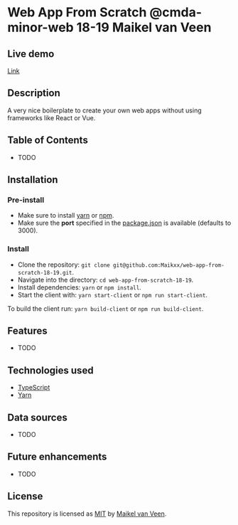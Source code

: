 # Web App From Scratch @cmda-minor-web 18-19 Maikel van Veen

## Live demo

[Link](https://web-app-from-scratch.netlify.com/)

## Description

A very nice boilerplate to create your own web apps without using frameworks like React or Vue.

<!-- Add a nice image here at the end of the week, showing off your shiny frontend 📸 -->

## Table of Contents

* TODO

## Installation

### Pre-install

* Make sure to install [yarn](https://yarnpkg.com/en/) or [npm](https://www.npmjs.com).
* Make sure the **port** specified in the [package.json](package.json) is available (defaults to 3000).

### Install

* Clone the repository: `git clone git@github.com:Maikxx/web-app-from-scratch-18-19.git`.
* Navigate into the directory: `cd web-app-from-scratch-18-19`.
* Install dependencies: `yarn` or `npm install`.
* Start the client with: `yarn start-client` or `npm run start-client`.

To build the client run: `yarn build-client` or `npm run build-client`.

## Features

* TODO

## Technologies used

* [TypeScript](https://www.typescriptlang.org)
* [Yarn](https://yarnpkg.com/en/)

## Data sources

* TODO

## Future enhancements

* TODO

## License

This repository is licensed as [MIT](LICENSE) by [Maikel van Veen](https://github.com/maikxx).